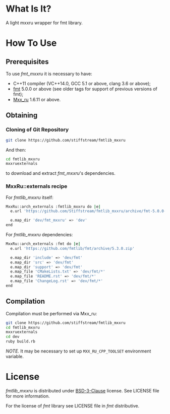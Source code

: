 # What Is It?

A light mxxru wrapper for fmt library.

# How To Use

## Prerequisites

To use *fmt_mxxru* it is necessary to have:

* C++11 compiler (VC++14.0, GCC 5.1 or above, clang 3.6 or above);
* [fmt](http://fmtlib.net/latest/index.html) 5.0.0 or above (see older tags for support of previous versions of fmt);
* [Mxx_ru](https://sourceforge.net/projects/mxxru/) 1.6.11 or above.

## Obtaining

### Cloning of Git Repository

```sh
git clone https://github.com/stiffstream/fmtlib_mxxru
```
And then:
```sh
cd fmtlib_mxxru
mxxruexternals
```
to download and extract *fmt_mxxru*'s dependencies.

### MxxRu::externals recipe

For *fmtlib_mxxru* itself:
```sh
MxxRu::arch_externals :fmtlib_mxxru do |e|
  e.url 'https://github.com/Stiffstream/fmtlib_mxxru/archive/fmt-5.0.0-1.tar.gz'

  e.map_dir 'dev/fmt_mxxru' => 'dev'
end
```

For *fmtlib_mxxru* dependencies:
```sh
MxxRu::arch_externals :fmt do |e|
  e.url 'https://github.com/fmtlib/fmt/archive/5.3.0.zip'

  e.map_dir 'include' => 'dev/fmt'
  e.map_dir 'src' => 'dev/fmt'
  e.map_dir 'support' => 'dev/fmt'
  e.map_file 'CMakeLists.txt' => 'dev/fmt/*'
  e.map_file 'README.rst' => 'dev/fmt/*'
  e.map_file 'ChangeLog.rst' => 'dev/fmt/*'
end
```

## Compilation

Compilation must be performed via Mxx_ru:
```sh
git clone https://github.com/stiffstream/fmtlib_mxxru
cd fmtlib_mxxru
mxxruexternals
cd dev
ruby build.rb
```
*NOTE.* It may be necessary to set up `MXX_RU_CPP_TOOLSET` environment variable.

# License

*fmtlib_mxxru* is distributed under
[BSD-3-Clause](http://spdx.org/licenses/BSD-3-Clause.html) license. See LICENSE
file for more information.

For the license of *fmt* library see LICENSE file in *fmt*
distributive.
